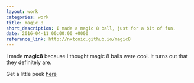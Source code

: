 ```yaml
---
layout: work
categories: work
title: magic 8
short_description: I made a magic 8 ball, just for a bit of fun.
date: 2016-04-11 00:00:00 +0000
reference_link: http://nxtonic.github.io/magic8
---
```

I made __magic8__ because I thought magic 8 balls were cool. It turns out that they definitely are.

Get a little peek [here]({{page.reference_link}})
